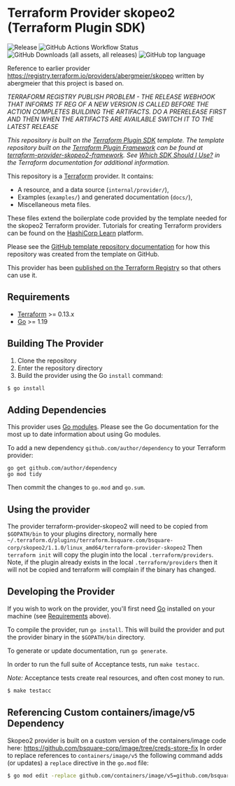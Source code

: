 # Terraform Provider skopeo2 (Terraform Plugin SDK)

![Release](https://img.shields.io/github/release/bsquare-corp/terraform-provider-skopeo2.svg)
![GitHub Actions Workflow Status](https://img.shields.io/github/actions/workflow/status/bsquare-corp/terraform-provider-skopeo2/test.yml)
![GitHub Downloads (all assets, all releases)](https://img.shields.io/github/downloads/bsquare-corp/terraform-provider-skopeo2/total)
![GitHub top language](https://img.shields.io/github/languages/top/bsquare-corp/terraform-provider-skopeo2)

Reference to earlier provider https://registry.terraform.io/providers/abergmeier/skopeo written by
abergmeier that this project is based on.

*TERRAFORM REGISTRY PUBLISH PROBLEM - THE RELEASE WEBHOOK THAT INFORMS TF REG OF A NEW VERSION IS CALLED BEFORE THE ACTION COMPLETES BUILDING THE ARTIFACTS. DO A PRERELEASE FIRST AND THEN WHEN THE ARTIFACTS ARE AVAILABLE SWITCH IT TO THE LATEST RELEASE*

_This repository is built on the [Terraform Plugin SDK](https://github.com/hashicorp/terraform-plugin-sdk) template. The template repository built on the [Terraform Plugin Framework](https://github.com/hashicorp/terraform-plugin-framework) can be found at [terraform-provider-skopeo2-framework](https://github.com/bsquare-corp/terraform-provider-skopeo2-framework). See [Which SDK Should I Use?](https://www.terraform.io/docs/plugin/which-sdk.html) in the Terraform documentation for additional information._

This repository is a [Terraform](https://www.terraform.io) provider. It contains:

 - A resource, and a data source (`internal/provider/`),
 - Examples (`examples/`) and generated documentation (`docs/`),
 - Miscellaneous meta files.
 
These files extend the boilerplate code provided by the template needed for the skopeo2 Terraform provider. Tutorials for creating Terraform providers can be found on the [HashiCorp Learn](https://learn.hashicorp.com/collections/terraform/providers) platform.

Please see the [GitHub template repository documentation](https://help.github.com/en/github/creating-cloning-and-archiving-repositories/creating-a-repository-from-a-template) for how this repository was created from the template on GitHub.

This provider has been [published on the Terraform Registry](https://www.terraform.io/docs/registry/providers/publishing.html) so that others can use it.


## Requirements

-	[Terraform](https://www.terraform.io/downloads.html) >= 0.13.x
-	[Go](https://golang.org/doc/install) >= 1.19

## Building The Provider

1. Clone the repository
1. Enter the repository directory
1. Build the provider using the Go `install` command: 
```sh
$ go install
```

## Adding Dependencies

This provider uses [Go modules](https://github.com/golang/go/wiki/Modules).
Please see the Go documentation for the most up to date information about using Go modules.

To add a new dependency `github.com/author/dependency` to your Terraform provider:

```
go get github.com/author/dependency
go mod tidy
```

Then commit the changes to `go.mod` and `go.sum`.

## Using the provider

The provider terraform-provider-skopeo2 will need to be copied from `$GOPATH/bin` to your plugins directory, 
normally here `~/.terraform.d/plugins/terraform.bsquare.com/bsquare-corp/skopeo2/1.1.0/linux_amd64/terraform-provider-skopeo2`
Then `terraform init` will copy the plugin into the local `.terraform/providers`. Note, if the plugin already exists 
in the local `.terraform/providers` then it will not be copied and terraform will complain if the binary has changed.

## Developing the Provider

If you wish to work on the provider, you'll first need [Go](http://www.golang.org) installed on your machine (see [Requirements](#requirements) above).

To compile the provider, run `go install`. This will build the provider and put the provider binary in the `$GOPATH/bin` directory.

To generate or update documentation, run `go generate`.

In order to run the full suite of Acceptance tests, run `make testacc`.

*Note:* Acceptance tests create real resources, and often cost money to run.

```sh
$ make testacc
```

## Referencing Custom containers/image/v5 Dependency

Skopeo2 provider is built on a custom version of the containers/image code here: https://github.com/bsquare-corp/image/tree/creds-store-fix
In order to replace references to `containers/image/v5` the following command adds (or updates) a `replace` directive in the `go.mod` file:
```sh
$ go mod edit -replace github.com/containers/image/v5=github.com/bsquare-corp/image/v5@creds-store-fix
```
